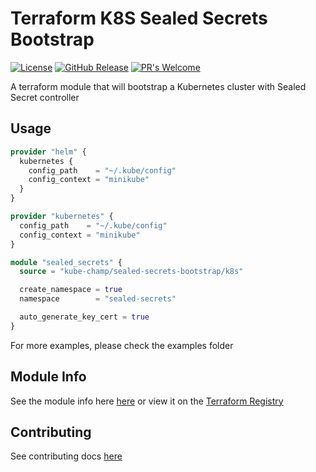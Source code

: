 # Terraform K8S Sealed Secrets Bootstrap
[![License](https://img.shields.io/badge/License-Apache%202.0-blue.svg)](https://opensource.org/licenses/Apache-2.0) [![GitHub Release](https://img.shields.io/github/release/kube-champ/terraform-k8s-sealed-secrets-bootstrap.svg?style=flat)]() [![PR's Welcome](https://img.shields.io/badge/PRs-welcome-brightgreen.svg?style=flat)](http://makeapullrequest.com)

A terraform module that will bootstrap a Kubernetes cluster with Sealed Secret controller

## Usage

```terraform
provider "helm" {
  kubernetes {
    config_path    = "~/.kube/config"
    config_context = "minikube"
  }
}

provider "kubernetes" {
  config_path    = "~/.kube/config"
  config_context = "minikube"
}

module "sealed_secrets" {
  source = "kube-champ/sealed-secrets-bootstrap/k8s"

  create_namespace = true
  namespace        = "sealed-secrets"

  auto_generate_key_cert = true
}
```

For more examples, please check the examples folder

## Module Info
See the module info here [here](./TERRAFORM.md) or view it on the [Terraform Registry](https://registry.terraform.io/modules/kube-champ/sealed-secrets-bootstrap/k8s/latest)

## Contributing
See contributing docs [here](./docs/CONTRIBUTING.md)
